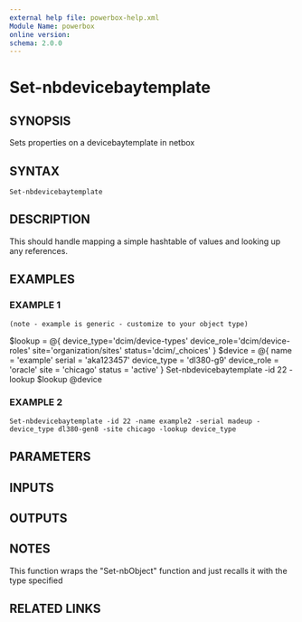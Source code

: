 ```yaml
---
external help file: powerbox-help.xml
Module Name: powerbox
online version:
schema: 2.0.0
---
```


# Set-nbdevicebaytemplate

## SYNOPSIS
Sets properties on a devicebaytemplate in netbox

## SYNTAX

```
Set-nbdevicebaytemplate
```

## DESCRIPTION
This should handle mapping a simple hashtable of values and looking up any references.

## EXAMPLES

### EXAMPLE 1
```
(note - example is generic - customize to your object type)
```

$lookup = @{
    device_type='dcim/device-types'
    device_role='dcim/device-roles'
    site='organization/sites'
    status='dcim/_choices'
}
$device = @{
    name = 'example'
    serial = 'aka123457'
    device_type = 'dl380-g9'
    device_role = 'oracle'
    site = 'chicago'
    status = 'active'
}
Set-nbdevicebaytemplate -id 22 -lookup $lookup @device

### EXAMPLE 2
```
Set-nbdevicebaytemplate -id 22 -name example2 -serial madeup -device_type dl380-gen8 -site chicago -lookup device_type
```

## PARAMETERS

## INPUTS

## OUTPUTS

## NOTES
This function wraps the "Set-nbObject" function and just recalls it with the type specified

## RELATED LINKS
